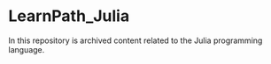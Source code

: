 # LearnPath_Julia
In this repository is archived content related to the Julia programming language.
